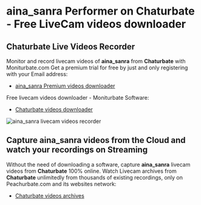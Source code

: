 # aina_sanra Performer on Chaturbate - Free LiveCam videos downloader

## Chaturbate Live Videos Recorder

Monitor and record livecam videos of **aina_sanra** from **Chaturbate** with Moniturbate.com
Get a premium trial for free by just and only registering with your Email address:
* [aina_sanra Premium videos downloader](https://moniturbate.com/request-demo-licence-key.html)

Free livecam videos downloader - Moniturbate Software:
* [Chaturbate videos downloader](https://moniturbate.com/moniturbate-download-software.html)

![aina_sanra livecam videos recorder](https://peachurnet.com/templates/moniturbate-software.png)


## Capture aina_sanra videos from the Cloud and watch your recordings on Streaming

Without the need of downloading a software, capture **aina_sanra** livecam videos from **Chaturbate** 100% online.
Watch Livecam archives from **Chaturbate** unlimitedly from thousands of existing recordings, only on Peachurbate.com and its websites network:
* [Chaturbate videos archives](https://peachurnet.com/)